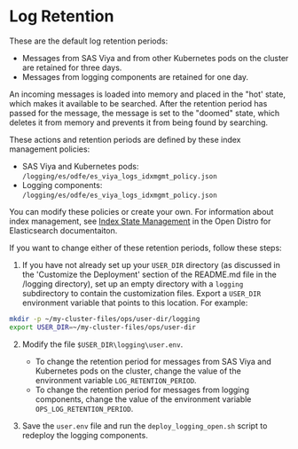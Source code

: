 # Log Retention

These are the default log retention periods:
  - Messages from SAS Viya and from other Kubernetes pods on the cluster are retained for three days.
  - Messages from logging components are retained for one day.

An incoming messages is loaded into memory and placed in the "hot' state, which makes it available to be searched. After the retention period has passed for the message, the message is set to the "doomed" state, which deletes it from memory and prevents it from being found by searching.

These actions and retention periods are defined by these index management policies:
  - SAS Viya and Kubernetes pods: `/logging/es/odfe/es_viya_logs_idxmgmt_policy.json`
  - Logging components: `/logging/es/odfe/es_viya_logs_idxmgmt_policy.json`

You can modify these policies or create your own. For information about index management, see [Index State Management](https://opendistro.github.io/for-elasticsearch-docs/docs/ism/) in the Open Distro for Elasticsearch documentaiton.

If you want to change either of these retention periods, follow these steps:

  1. If you have not already set up your `USER_DIR` directory (as discussed in the 'Customize the Deployment' section of the README.md file in the /logging directory), set up an empty directory with a `logging` subdirectory to contain the customization files. Export a `USER_DIR` environment variable that points to this location. For example:

  ```bash
  mkdir -p ~/my-cluster-files/ops/user-dir/logging
  export USER_DIR=~/my-cluster-files/ops/user-dir
  ```
  2. Modify the file `$USER_DIR\logging\user.env`.
     - To change the retention period for messages from SAS Viya and Kubernetes pods on the cluster, change the value of the environment variable `LOG_RETENTION_PERIOD`.
     - To change the retention period for messages from logging components, change the value of the environment variable `OPS_LOG_RETENTION_PERIOD`. 

  3. Save the `user.env` file and run the `deploy_logging_open.sh` script to redeploy the logging components.
